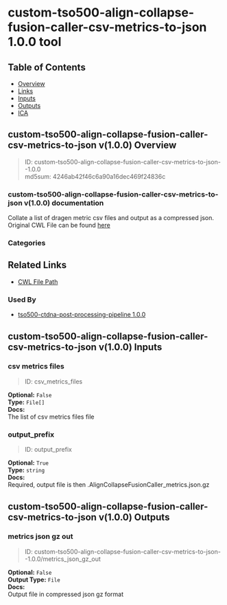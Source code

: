 
custom-tso500-align-collapse-fusion-caller-csv-metrics-to-json 1.0.0 tool
=========================================================================

## Table of Contents
  
- [Overview](#custom-tso500-align-collapse-fusion-caller-csv-metrics-to-json-v100-overview)  
- [Links](#related-links)  
- [Inputs](#custom-tso500-align-collapse-fusion-caller-csv-metrics-to-json-v100-inputs)  
- [Outputs](#custom-tso500-align-collapse-fusion-caller-csv-metrics-to-json-v100-outputs)  
- [ICA](#ica)  


## custom-tso500-align-collapse-fusion-caller-csv-metrics-to-json v(1.0.0) Overview



  
> ID: custom-tso500-align-collapse-fusion-caller-csv-metrics-to-json--1.0.0  
> md5sum: 4246ab42f46c6a90a16dec469f24836c

### custom-tso500-align-collapse-fusion-caller-csv-metrics-to-json v(1.0.0) documentation
  
Collate a list of dragen metric csv files and output as a compressed json.
Original CWL File can be found [here](https://github.com/YinanWang16/tso500-ctdna-post-processing/blob/main/cwl/tools/tsv2json/tsv2json.cwl)

### Categories
  


## Related Links
  
- [CWL File Path](../../../../../../tools/custom-tso500-align-collapse-fusion-caller-csv-metrics-to-json/1.0.0/custom-tso500-align-collapse-fusion-caller-csv-metrics-to-json__1.0.0.cwl)  


### Used By
  
- [tso500-ctdna-post-processing-pipeline 1.0.0](../../../workflows/tso500-ctdna-post-processing-pipeline/1.0.0/tso500-ctdna-post-processing-pipeline__1.0.0.md)  

  


## custom-tso500-align-collapse-fusion-caller-csv-metrics-to-json v(1.0.0) Inputs

### csv metrics files



  
> ID: csv_metrics_files
  
**Optional:** `False`  
**Type:** `File[]`  
**Docs:**  
The list of csv metrics files file


### output_prefix



  
> ID: output_prefix
  
**Optional:** `True`  
**Type:** `string`  
**Docs:**  
Required, output file is then <this>.AlignCollapseFusionCaller_metrics.json.gz

  


## custom-tso500-align-collapse-fusion-caller-csv-metrics-to-json v(1.0.0) Outputs

### metrics json gz out



  
> ID: custom-tso500-align-collapse-fusion-caller-csv-metrics-to-json--1.0.0/metrics_json_gz_out  

  
**Optional:** `False`  
**Output Type:** `File`  
**Docs:**  
Output file in compressed json gz format
  

  

